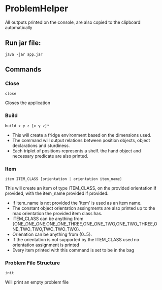 # ProblemHelper
All outputs printed on the console, are also copied to the clipboard automatically

## Run jar file:
`java -jar app.jar`

## Commands
### Close
`close`

Closes the application

### Build
`build x y z [x y z]*`

- This will create a fridge environment based on the dimensions used. 
- The command will output relations between position objects, object declarations and sturdiness. 
- Each triplet of positions represents a shelf. the hand object and necessary predicate are also printed.

### Item
`item ITEM_CLASS [orientation | orientation item_name]`

This will create an item of type ITEM_CLASS, on the provided orientation if provided, with the item_name provided if provided.
- If item_name is not provided the 'item' is used as an item name. 
- The constant object orientation assingments are also printed up to the max orientation the provided item class has. 
- ITEM_CLASS can be anything from {ONE_ONE_ONE,ONE_ONE_THREE,ONE_ONE_TWO,ONE_TWO_THREE,ONE_TWO_TWO,TWO_TWO_TWO}. 
- Orienation can be anything from {0..5}. 
- If the orientation is not supported by the ITEM_CLASS used no orientation assignment is printed
- Every item printed with this command is set to be in the bag

### Problem File Structure
`init`

Will print an empty problem file

